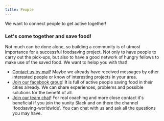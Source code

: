 ```yaml
---
title: People
---
```


<div class="sample-content"><div class="info-box"><div class="fa fa-box fa-group float-left"></div><p>We want to connect people to get active together!</p></div></div>

### Let's come together and save food!
Not much can be done alone, so building a community is of utmost importance for a successful foodsaving project. Not only to have people to carry out the pick-ups, but also to have a good network of hungry fellows to make use of the saved food. We want to helop you with that! 

* [Contact us by mail](mailto:foodsaving@yunity.org)! Maybe we already have received messages by other interested people or know of interesting projects in your area.
* [Join our facebook group](https://www.facebook.com/groups/foodsaving.worldwide/)! It is full of active people saving food in their cities already. We can share experiences, problems and possible solutions for the benefit of all.
* [Join our team chat](https://slackin.yunity.org)! For real coaching and more close contact it's beneficial if you join the yunity Slack and on there the channel 'foodsaving-worldwide'. You can chat with us and ask all the questions you may have.
